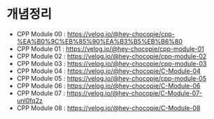 # 개념정리
* CPP Module 00 : https://velog.io/@hey-chocopie/cpp-%EA%B0%9C%EB%85%90%EA%B3%B5%EB%B6%80
* CPP Module 01 : https://velog.io/@hey-chocopie/cpp-module-01
* CPP Module 02 : https://velog.io/@hey-chocopie/cpp-module-02
* CPP Module 03 : https://velog.io/@hey-chocopie/cpp-module-03
* CPP Module 04 : https://velog.io/@hey-chocopie/C-Module-04
* CPP Module 05 : https://velog.io/@hey-chocopie/cpp-module-05
* CPP Module 06 : https://velog.io/@hey-chocopie/C-Module-06
* CPP Module 07 : https://velog.io/@hey-chocopie/C-Module-07-unl0fq2z
* CPP Module 08 : https://velog.io/@hey-chocopie/C-Module-08



